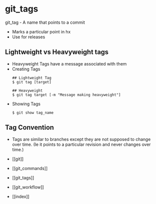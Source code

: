 # git_tags

git_tag - A name that points to a commit
- Marks a particular point in hx
- Use for releases

## Lightweight vs Heavyweight tags
- Heavyweight Tags have a message associated with them
- Creating Tags  
  ```
  ## Lightweight Tag
  $ git tag [target]
  ```
  ```
  ## Heavyweight
  $ git tag target [-m "Message making heavyweight"]
  ``` 
- Showing Tags
  ```
  $ git show tag_name
  ```

## Tag Convention
- Tags are similar to branches except they are not supposed to change over time. (Ie it points to a particular revision and never changes over time.)




- [[git]]
- [[git_commands]]
- [[git_tags]]
- [[git_workflow]]
- [[index]]